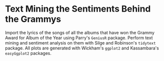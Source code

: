 # Text Mining the Sentiments Behind the Grammys

Import the lyrics of the songs of all the albums that have won the Grammy Award for Album of the Year using Parry's `GeniusR` package. Perform text mining and sentiment analysis on them with Silge and Robinson's `tidytext` package. All plots are generated with Wickham's `ggplot2` and Kassambara's `easyGgplot2` packages.
